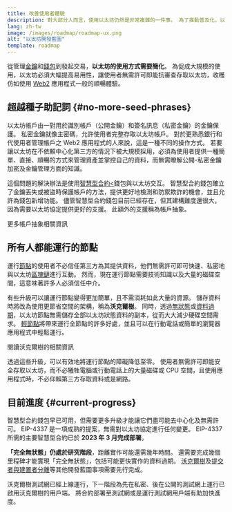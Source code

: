 ```yaml
---
title: 改善使用者體驗
description: 對大部分人而言，使用以太坊仍然是非常複雜的一件事。 為了推動普及化，以太坊必須大幅降低使用門檻 — 使用者必須獲得去中心化、無需許可、抗審查存取以太坊的優勢，同時體驗必須與使用傳統 web2 應用程式一樣順暢。
lang: zh-tw
image: /images/roadmap/roadmap-ux.png
alt: "以太坊開發藍圖"
template: roadmap
---
```


從管理[金鑰](/glossary/#key)和[錢包](/glossary/#wallet)到發起交易，**以太坊的使用方式需要簡化**。 為促成大規模的使用，以太坊必須大幅提高易用性，讓使用者無需許可即能抗審查存取以太坊，收穫仿如使用 [Web2](/glossary/#web2) 應用程式一般的順暢體驗。

## 超越種子助記詞 {#no-more-seed-phrases}

以太坊帳戶由一對用於識別帳戶（公開金鑰）和簽名訊息（私密金鑰）的金鑰保護。 私密金鑰就像主密碼，允許使用者完整存取以太坊帳戶。 對於更熟悉銀行和代使用者管理帳戶之 Web2 應用程式的人來說，這是一種不同的操作方式。 若要讓以太坊在不依賴中心化第三方的情況下被大規模採用，必須為使用者提供一種簡單、直接、順暢的方式來管理資產並掌控自己的資料，而無需瞭解公開-私密金鑰加密及金鑰管理方面的知識。

這個問題的解決辦法是使用[智慧型合約<](/glossary/#smart-contract)錢包與以太坊交互。 智慧型合約錢包確立了金鑰丟失或被盜時保護帳戶的方法，提供更好地檢測和防禦欺詐的機會，並且允許為錢包新增功能。 儘管智慧型合約錢包目前已經存在，但其建構難度還很大，因為需要以太坊協定提供更好的支援。 此額外的支援稱為帳戶抽象。

<ButtonLink variant="outline-color" href="/roadmap/account-abstraction/">更多帳戶抽象相關資訊</ButtonLink>

## 所有人都能運行的節點

運行[節點](/glossary/#node)的使用者不必信任第三方為其提供資料，他們無需許可即可快速、私密地與以太坊[區塊鏈](/glossary/#blockchain)進行互動。 然而，現在運行節點需要技術知識以及大量的磁碟空間，這意味著許多人必須信任中介。

有些升級可以讓運行節點變得更加簡單，且不需消耗如此大量的資源。 儲存資料時將改為使用更節省空間的架構，稱為**沃克爾樹**。 同時，透過[無狀態](/roadmap/statelessness)或[資料過期](/roadmap/statelessness/#data-expiry)，以太坊節點無需儲存全部以太坊狀態資料的副本，從而大大減少硬碟空間需求。 [輕節點](/developers/docs/nodes-and-clients/light-clients/)將帶來運行全節點的許多好處，並且可以在行動電話或簡單的瀏覽器應用程式中輕鬆運行。

<ButtonLink variant="outline-color" href="/roadmap/verkle-trees/">閱讀沃克爾樹的相關資訊</ButtonLink>

透過這些升級，可以有效地將運行節點的障礙降低至零。 使用者無需許可即能安全存取以太坊，而不必犧牲電腦或行動電話上的大量磁碟或 CPU 空間，且使用應用程式時，不必仰賴第三方存取資料或是網路。

## 目前進度 {#current-progress}

智慧型合約錢包早已可用，但需要更多升級才能讓它們盡可能去中心化及無需許可。 EIP-4337 是一項成熟的提案，無需對以太坊協定進行任何變更。 EIP-4337 所需的主要智慧型合約已於 **2023 年 3 月完成部署**。

**「完全無狀態」仍處於研究階段**，距離實作可能還需幾年時間。 還需要完成幾個里程碑才能實現「完全無狀態」，包括可能更快實作的資料過期。 [沃克爾樹](/roadmap/verkle-trees/)及[提交者與建置者分離](/roadmap/pbs/)等其他開發藍圖事項需要先行完成。

沃克爾樹測試網已經上線運行，下一階段為先在私密、後在公開的測試網上運行已啟用沃克爾樹的用戶端。 將合約部署至測試網或是運行測試網用戶端有助加快進度。
